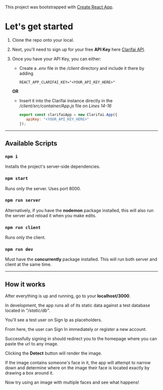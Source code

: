 This project was bootstrapped with [Create React App](https://github.com/facebook/create-react-app).


# Let's get started

1. Clone the repo onto your local.

2. Next, you'll need to sign up for your free __API Key__ here [Clarifai API](https://portal.clarifai.com/signup "Clarifai's Sign Up Page").

3. Once you have your API Key, you can either:

   * Create a *.env* file in the */client* directory and include it there by adding

     ```REACT_APP_CLARIFAI_KEY="<YOUR_API_KEY_HERE>"```

   __OR__

   * Insert it into the Clarifai instance directly in the */client/src/container/App.js* file on *Lines 14-16*

     ```javascript
     export const clarifaiApp = new Clarifai.App({
        apiKey: "<YOUR_API_KEY_HERE>"
     });
     ```
___

## Available Scripts

### `npm i`

Installs the project's server-side dependencies.

### `npm start`

Runs only the server. Uses port 8000.

### `npm run server`

Alternatively, if you have the __nodemon__ package installed, this will also run the server and reload it when you make edits.

### `npm run client`

Runs only the client.

### `npm run dev`

Must have the __concurrently__ package installed. This will run both server and client at the same time.

---

## How it works

After everything is up and running, go to your __localhost/3000__.


In development, the app runs all of its static data against a test database located in *"/static/db"*.


You'll see a test user on Sign Ip as placeholders.


From here, the user can Sign In immediately or register a new account.


Successfully signing in should redirect you to the homepage where you can paste the url to any image.


Clicking the __Detect__ button will render the image.


If the image contains someone's face in it, the app will attempt to narrow down and determine where on the image their face is located exactly by drawing a box around it.


Now try using an image with multiple faces and see what happens!